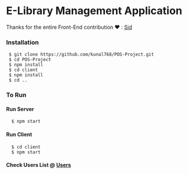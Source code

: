 # E-Library Management Application

Thanks for the entire Front-End contribution :heart: : [Sid](https://github.com/Sid200026)

### Installation 
``` vim
 $ git clone https://github.com/kunal768/POS-Project.git
 $ cd POS-Project
 $ npm install 
 $ cd client
 $ npm install 
 $ cd ..
```

### To Run 

#### Run Server 
``` vim 
  $ npm start
```
#### Run Client
```vim
  $ cd client 
  $ npm start
 ```
 
 #### Check Users List @ [Users](https://github.com/kunal768/POS-Project/blob/main/client/src/users.js)
